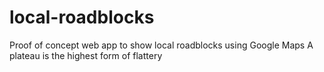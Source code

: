 local-roadblocks
================

Proof of concept web app to show local roadblocks using Google Maps
A plateau is the highest form of flattery
